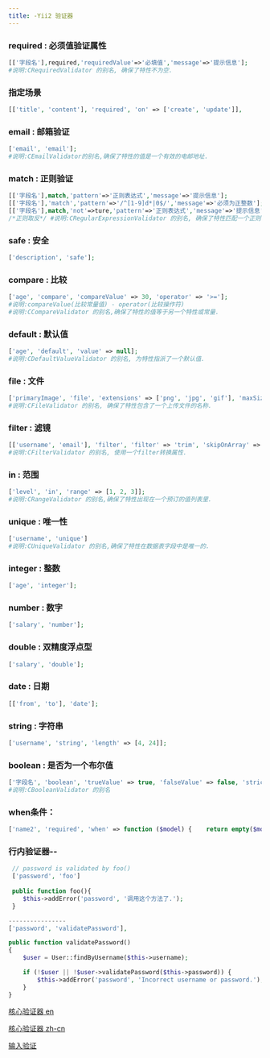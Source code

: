 ```yaml
---
title: -Yii2 验证器
---
```

### required : 必须值验证属性

```php
[['字段名'],required,'requiredValue'=>'必填值','message'=>'提示信息'];
#说明:CRequiredValidator 的别名, 确保了特性不为空.
```

### 指定场景

```php
[['title', 'content'], 'required', 'on' => ['create', 'update']],
```

### email : 邮箱验证

```php
['email', 'email'];
#说明:CEmailValidator的别名,确保了特性的值是一个有效的电邮地址. 
```

### match : 正则验证

```php
[['字段名'],match,'pattern'=>'正则表达式','message'=>'提示信息'];    
[['字段名'],'match','pattern'=>'/^[1-9]d*|0$/','message'=>'必须为正整数'];
[['字段名'],match,'not'=>ture,'pattern'=>'正则表达式','message'=>'提示信息'];
/*正则取反*/ #说明:CRegularExpressionValidator 的别名, 确保了特性匹配一个正则表达式. 
```

### safe : 安全

```php
['description', 'safe'];
```

### compare : 比较

```php
['age', 'compare', 'compareValue' => 30, 'operator' => '>='];
#说明:compareValue(比较常量值) - operator(比较操作符)  
#说明:CCompareValidator 的别名,确保了特性的值等于另一个特性或常量. 
```

### default : 默认值

```php
['age', 'default', 'value' => null];
#说明:CDefaultValueValidator 的别名, 为特性指派了一个默认值. 
```

### file : 文件

```php
['primaryImage', 'file', 'extensions' => ['png', 'jpg', 'gif'], 'maxSize' => 1024*1024*1024]; 
#说明:CFileValidator 的别名, 确保了特性包含了一个上传文件的名称. 
```

### filter : 滤镜

```php
[['username', 'email'], 'filter', 'filter' => 'trim', 'skipOnArray' => true]; 
#说明:CFilterValidator 的别名, 使用一个filter转换属性. 
```

### in : 范围

```php
['level', 'in', 'range' => [1, 2, 3]]; 
#说明:CRangeValidator 的别名,确保了特性出现在一个预订的值列表里. 
```

### unique : 唯一性

```php
['username', 'unique'] 
#说明:CUniqueValidator 的别名,确保了特性在数据表字段中是唯一的.
```

### integer : 整数

```php
['age', 'integer'];
```

### number : 数字

```php
['salary', 'number'];
```

### double : 双精度浮点型

```php
['salary', 'double'];
```

### date : 日期

```php
[['from', 'to'], 'date'];
```

### string : 字符串

```php
['username', 'string', 'length' => [4, 24]];
```

### boolean : 是否为一个布尔值

```php
['字段名', 'boolean', 'trueValue' => true, 'falseValue' => false, 'strict' => true]; 
#说明:CBooleanValidator 的别名 
```

### when条件：

```php
['name2', 'required', 'when' => function ($model) {    return empty($model->name1);}],#说明: 
```

### 行内验证器--

```php
 // password is validated by foo()
 ['password', 'foo']
 
 public function foo(){
 	$this->addError('password', '调用这个方法了.');
 }

----------------
['password', 'validatePassword'],

public function validatePassword()
{
    $user = User::findByUsername($this->username);

    if (!$user || !$user->validatePassword($this->password)) {
        $this->addError('password', 'Incorrect username or password.');
    }
}
```



 [核心验证器 en](https://www.yiiframework.com/doc/guide/2.0/en/input-validation "核心验证旗 en")

 [核心验证器 zh-cn](https://www.yiiframework.com/doc/guide/2.0/zh-cn/tutorial-core-validators "核心验证旗 zh-cn")

 [输入验证](https://www.yiiframework.com/doc/guide/2.0/zh-cn/input-validation"输入验证")